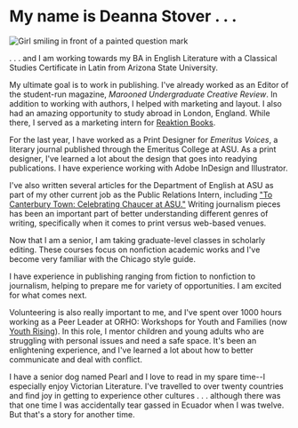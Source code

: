 # My name is Deanna Stover . . .

![Girl smiling in front of a painted question mark](https://deanna-stover.github.io/deanna-stover/images/questionmark.jpg)

. . . and I am working towards my BA in English Literature with a Classical Studies Certificate in Latin from Arizona State University.

My ultimate goal is to work in publishing. I've already worked as an Editor of the student-run magazine, *Marooned Undergraduate Creative Review*. In addition to working with authors, I helped with marketing and layout. I also had an amazing opportunity to study abroad in London, England. While there, I served as a marketing intern for [Reaktion Books](http://www.reaktionbooks.co.uk/). 

For the last year, I have worked as a Print Designer for *Emeritus Voices*, a literary journal published through the Emeritus College at ASU. As a print designer, I've learned a lot about the design that goes into readying publications. I have experience working with Adobe InDesign and Illustrator.

I've also written several articles for the Department of English at ASU as part of my other current job as the Public Relations Intern, including ["To Canterbury Town: Celebrating Chaucer at ASU."](https://asunow.asu.edu/content/canterbury-town-celebrating-chaucer-asu) Writing journalism pieces has been an important part of better understanding different genres of writing, specifically when it comes to print versus web-based venues. 

Now that I am a senior, I am taking graduate-level classes in scholarly editing. These courses focus on nonfiction academic works and I've become very familiar with the Chicago style guide. 

I have experience in publishing ranging from fiction to nonfiction to journalism, helping to prepare me for variety of opportunities. I am excited for what comes next.

Volunteering is also really important to me, and I've spent over 1000 hours working as a Peer Leader at ORHO: Workshops for Youth and Families (now [Youth Rising](https://youthrisingaz.org/)). In this role, I mentor children and young adults who are struggling with personal issues and need a safe space. It's been an enlightening experience, and I've learned a lot about how to better communicate and deal with conflict.

I have a senior dog named Pearl and I love to read in my spare time--I especially enjoy Victorian Literature. I've travelled to over twenty countries and find joy in getting to experience other cultures . . . although there was that one time I was accidentally tear gassed in Ecuador when I was twelve. But that's a story for another time.




